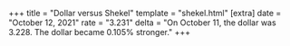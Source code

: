 +++
title = "Dollar versus Shekel"
template = "shekel.html"
[extra]
date = "October 12, 2021"
rate = "3.231"
delta = "On October 11, the dollar was 3.228. The dollar became 0.105% stronger."
+++
